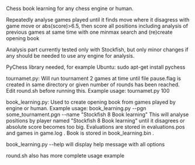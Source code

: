 Chess book learning for any chess engine or human.

Repeatedly analyse games played until it finds move
where it disagress with game move or abs(score)>6.5,
then score all positions including analysis of previous
games at same time with one minmax search
and (re)create opening book

Analysis part currently tested only with Stockfish,
but only minor changes if any should be needed 
to use any engine for analysis.


PyChess library needed, for example Ubuntu:
sudo apt-get install pychess


tournamet.py: Will run tournament 2 games at time until
file pause.flag is created in same directory or 
given number of rounds has been reached.
Edit round.sh before running this.
Example usage:
tournamet.py 100

book_learning.py: Used to create opening book from games played by engine or human.
Example usage:
book_learning.py --pgn some_tournament.pgn --name "Stockfish 8 Book learning"
This will analyse positions by player named "Stockfish 8 Book learning" until it
disagrees or absolute score becomes too big. Evaluations are stored in evaluations.pos
and games in game.log . Book is stored in book_learning.bin .

book_learning.py --help
will display help message with all options

round.sh also has more complete usage example
